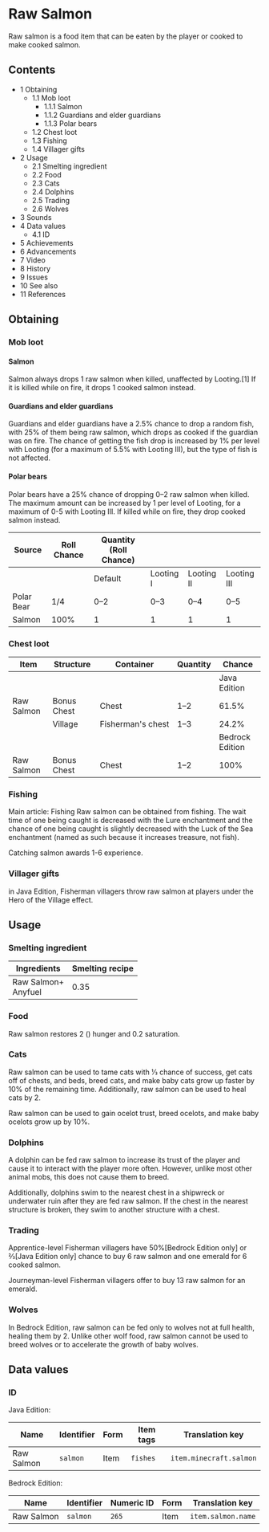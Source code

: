 # Raw Salmon
Raw salmon is a food item that can be eaten by the player or cooked to make cooked salmon.

## Contents
- 1 Obtaining
	- 1.1 Mob loot
		- 1.1.1 Salmon
		- 1.1.2 Guardians and elder guardians
		- 1.1.3 Polar bears
	- 1.2 Chest loot
	- 1.3 Fishing
	- 1.4 Villager gifts
- 2 Usage
	- 2.1 Smelting ingredient
	- 2.2 Food
	- 2.3 Cats
	- 2.4 Dolphins
	- 2.5 Trading
	- 2.6 Wolves
- 3 Sounds
- 4 Data values
	- 4.1 ID
- 5 Achievements
- 6 Advancements
- 7 Video
- 8 History
- 9 Issues
- 10 See also
- 11 References

## Obtaining
### Mob loot
#### Salmon
Salmon always drops 1 raw salmon when killed, unaffected by Looting.[1] If it is killed while on fire, it drops 1 cooked salmon instead.

#### Guardians and elder guardians
Guardians and elder guardians have a 2.5% chance to drop a random fish, with 25% of them being raw salmon, which drops as cooked if the guardian was on fire. The chance of getting the fish drop is increased by 1% per level with Looting (for a maximum of 5.5% with Looting III), but the type of fish is not affected.

#### Polar bears
Polar bears have a 25% chance of dropping 0–2 raw salmon when killed. The maximum amount can be increased by 1 per level of Looting, for a maximum of 0-5 with Looting III. If killed while on fire, they drop cooked salmon instead.

| Source     | Roll Chance | Quantity (Roll Chance) |           |            |             |
|------------|-------------|------------------------|-----------|------------|-------------|
|            |             | Default                | Looting I | Looting II | Looting III |
| Polar Bear | 1/4         | 0–2                    | 0–3       | 0–4        | 0–5         |
| Salmon     | 100%        | 1                      | 1         | 1          | 1           |

### Chest loot
| Item       | Structure   | Container         | Quantity | Chance          |
|------------|-------------|-------------------|----------|-----------------|
|            |             |                   |          | Java Edition    |
| Raw Salmon | Bonus Chest | Chest             | 1–2      | 61.5%           |
|            | Village     | Fisherman's chest | 1–3      | 24.2%           |
|            |             |                   |          | Bedrock Edition |
| Raw Salmon | Bonus Chest | Chest             | 1–2      | 100%            |

### Fishing
Main article: Fishing
Raw salmon can be obtained from fishing. The wait time of one being caught is decreased with the Lure enchantment and the chance of one being caught is slightly decreased with the Luck of the Sea enchantment (named as such because it increases treasure, not fish).

Catching salmon awards 1-6 experience.

### Villager gifts
in Java Edition, Fisherman villagers throw raw salmon at players under the Hero of the Village effect.

## Usage
### Smelting ingredient
| Ingredients             | Smelting recipe |
|-------------------------|-----------------|
| Raw Salmon+<br/>Anyfuel | 0.35            |

### Food
Raw salmon restores 2 () hunger and 0.2 saturation.

### Cats
Raw salmon can be used to tame cats with 1⁄3 chance of success, get cats off of chests, and beds, breed cats, and make baby cats grow up faster by 10% of the remaining time. Additionally, raw salmon can be used to heal cats by 2.

Raw salmon can be used to gain ocelot trust, breed ocelots, and make baby ocelots grow up by 10%.

### Dolphins
A dolphin can be fed raw salmon to increase its trust of the player and cause it to interact with the player more often. However, unlike most other animal mobs, this does not cause them to breed.

Additionally, dolphins swim to the nearest chest in a shipwreck or underwater ruin after they are fed raw salmon. If the chest in the nearest structure is broken, they swim to another structure with a chest.

### Trading
Apprentice-level Fisherman villagers have 50%‌[Bedrock Edition  only] or 2⁄3‌[Java Edition  only] chance to buy 6 raw salmon and one emerald for 6 cooked salmon.

Journeyman-level Fisherman villagers offer to buy 13 raw salmon for an emerald.

### Wolves
In Bedrock Edition, raw salmon can be fed only to wolves not at full health, healing them by 2. Unlike other wolf food, raw salmon cannot be used to breed wolves or to accelerate the growth of baby wolves.

## Data values
### ID
Java Edition:

| Name       | Identifier | Form | Item tags | Translation key         |
|------------|------------|------|-----------|-------------------------|
| Raw Salmon | `salmon`   | Item | `fishes`  | `item.minecraft.salmon` |

Bedrock Edition:

| Name       | Identifier | Numeric ID | Form | Translation key    |
|------------|------------|------------|------|--------------------|
| Raw Salmon | `salmon`   | `265`      | Item | `item.salmon.name` |


